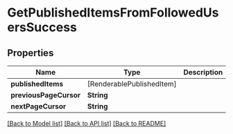 # GetPublishedItemsFromFollowedUsersSuccess

## Properties
Name | Type | Description | Notes
------------ | ------------- | ------------- | -------------
**publishedItems** | [RenderablePublishedItem] |  | 
**previousPageCursor** | **String** |  | [optional] 
**nextPageCursor** | **String** |  | [optional] 

[[Back to Model list]](../README.md#documentation-for-models) [[Back to API list]](../README.md#documentation-for-api-endpoints) [[Back to README]](../README.md)


